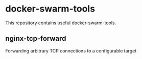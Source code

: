 # docker-swarm-tools

This repository contains useful docker-swarm-tools.

## nginx-tcp-forward

Forwarding arbitrary TCP connections to a configurable target